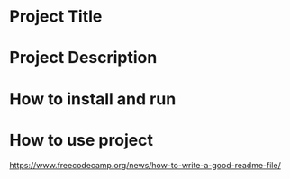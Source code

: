 # Project Title

# Project Description

# How to install and run

# How to use project

https://www.freecodecamp.org/news/how-to-write-a-good-readme-file/
